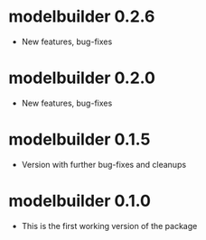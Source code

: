 # modelbuilder  0.2.6

* New features, bug-fixes 

# modelbuilder  0.2.0

* New features, bug-fixes 

# modelbuilder  0.1.5

* Version with further bug-fixes and cleanups

# modelbuilder  0.1.0

* This is the first working version of the package
